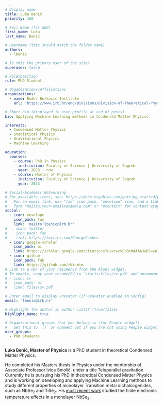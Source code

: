 ```yaml
---
# Display name
title: Luka Benić
priority: 100

# Full Name (for SEO)
first_name: Luka
last_name: Benić

# Username (this should match the folder name)
authors:
  - lbenic

# Is this the primary user of the site?
superuser: false

# Role/position
role: PhD Student

# Organizations/Affiliations
organizations:
  - name: Ruđer Bošković Institute
    url: 'https://www.irb.hr/eng/Divisions/Division-of-Theoretical-Physics/Condensed-Matter-and-Statistical-Physics/Employees/Luka-Benic'

# Short bio (displayed in user profile at end of posts)
bio: Applying Machine Learning methods in Condensed Matter Physics.

interests:
  - Condensed Matter Physics
  - Statistical Physics
  - Gravitational Physics
  - Machine Learning

education:
  courses:
    - course: PhD in Physics
      institution: Faculty of Science | University of Zagreb
      year: 2023 - now
    - course: Master of Physics
      institution: Faculty of Science | University of Zagreb
      year: 2023

# Social/Academic Networking
# For available icons, see: https://docs.hugoblox.com/getting-started/page-builder/#icons
#   For an email link, use "fas" icon pack, "envelope" icon, and a link in the
#   form "mailto:your-email@example.com" or "#contact" for contact widget.
social:
  - icon: envelope
    icon_pack: fas
    link: 'mailto:lbenic@irb.hr'
#  - icon: twitter
#    icon_pack: fab
#    link: https://twitter.com/GeorgeCushen
  - icon: google-scholar
    icon_pack: ai
    link: https://scholar.google.com/citations?user=cVEb3cMAAAAJ&hl=en
  - icon: github
    icon_pack: fab
    link: https://github.com/rbi-mtm
# Link to a PDF of your resume/CV from the About widget.
# To enable, copy your resume/CV to `static/files/cv.pdf` and uncomment the lines below.
# - icon: cv
#   icon_pack: ai
#   link: files/cv.pdf

# Enter email to display Gravatar (if Gravatar enabled in Config)
email: 'lbenic@irb.hr'

# Highlight the author in author lists? (true/false)
highlight_name: true

# Organizational groups that you belong to (for People widget)
#   Set this to `[]` or comment out if you are not using People widget.
user_groups:
  - PhD Students
---
```


**Luka Benić, Master of Physics** is a PhD student in theoretical Condensed Matter Physics.

He completed his Masters thesis in Physics under the mentorship of Associate Professor Ivica Smolić, under a title Teleparallel gravitation.
Currently he is pursuing his PhD in theoretical Condensed Matter Physics and is working on developing and applying Machine Learning methods to study different properties of monolayer Transition metal dichalcogenides, such as NbSe<sub>2</sub> and TiSe<sub>2</sub>. His [most recent work](https://pubs.acs.org/doi/10.1021/acs.jctc.5c00959) studied the finite electronic temperature effects in a monolayer NbSe<sub>2</sub>.
